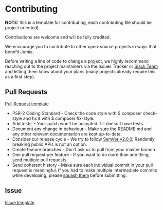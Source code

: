 # Contributing
**NOTE:** this is a template for contributing, each contributing file should be project oriented)

Contributions are welcome and will be fully credited.

We encourage you to contribute to other open-source projects in ways that benefit Jumia.

Before writing a line of code to change a project, we highly recommend reaching out to the project maintainers via the Issues Tracker or [Slack Team](https://opensource-jumia.slack.com) and letting them know about your plans (many projects already require this as a first step).

## Pull Requests
[Pull Request template](https://github.com/:vendor:/:project:/PULL_REQUEST_TEMPLATE.MD)
* PSR-2 Coding Standard - Check the code style with $ composer check-style and fix it with $ composer fix-style.
* Add tests! - Your patch won't be accepted if it doesn't have tests.
* Document any change in behaviour - Make sure the README.md and any other relevant documentation are kept up-to-date.
* Consider our release cycle - We try to follow [SemVer v2.0.0](http://semver.org/). Randomly breaking public APIs is not an option.
* Create feature branches - Don't ask us to pull from your master branch.
* One pull request per feature - If you want to do more than one thing, send multiple pull requests.
* Send coherent history - Make sure each individual commit in your pull request is meaningful. If you had to make multiple intermediate commits while developing, please [squash them](http://www.git-scm.com/book/en/v2/Git-Tools-Rewriting-History#Changing-Multiple-Commit-Messages) before submitting.

## Issue
[Issue template](https://github.com/JumiaAIG/OSource/blob/master/ISSUE_TEMPLATE.md)   
